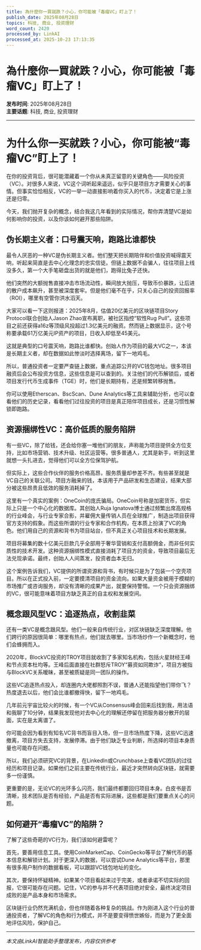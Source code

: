 ```yaml
---
title: 為什麼你一買就跌？小心，你可能被「毒瘤VC」盯上了！
publish_date: 2025年08月28日
topics: 科技, 商业, 投资理财
word_count: 2420
processed_by: LinkAI
processed_at: 2025-10-23 17:13:35
---
```


# 為什麼你一買就跌？小心，你可能被「毒瘤VC」盯上了！

**发布时间**: 2025年08月28日  
**主要话题**: 科技, 商业, 投资理财

---

# 为什么你一买就跌？小心，你可能被“毒瘤VC”盯上了！

在你的投资背后，很可能潜藏着一个你从未真正留意的关键角色——风险投资（VC）。对很多人来说，VC这个词听起来遥远，似乎只是项目方才需要关心的事情。但事实恰恰相反，VC的一举一动直接影响着你买入的代币，决定着它是上涨还是归零。

今天，我们抛开复杂的概念，结合我这几年看到的实际情况，帮你弄清楚VC是如何影响你的投资，以及你该如何避开那些陷阱。

## 伪长期主义者：口号震天响，跑路比谁都快

最令人厌恶的一种VC是伪长期主义者。他们整天把长期陪伴和价值投资喊得震天响，听起来简直是去中心化理念的忠实信徒。但链上数据不会骗人，往往项目上线没多久，第一个大手笔砸盘出货的就是他们，跑得比兔子还快。

他们突然的大额抛售直接冲击市场流动性，瞬间放大抛压，导致币价暴跌，让后进的散户成本飙升，甚至被深度套牢。但是他们毫不在乎，只关心自己的投资回报率（ROI），哪里有空管你洪水滔天。

大家可以看一下这则报道：2025年8月，估值20亿美元的区块链项目Story Protocol联合创始人Jason Zhao宣布离职，被社区指控“软性Rug Pull”。这些项目之前还获得a16z等顶级风投超过1.3亿美元的融资。然而链上数据显示，这个号称要承载61万亿美元IP资产的项目，日收入却低至45美元。

这就是典型的口号震天响，跑路比谁都快。创始人作为项目的最大VC之一，本该是长期主义者，却在数据如此惨淡时选择离场，留下一地鸡毛。

所以，普通投资者一定要严查链上数据，重点追踪公开的VC钱包地址。很多项目融资后会公布投资方信息，这些信息是可以查到的。关注他们的代币解锁后，或者项目发行代币生成事件（TGE）时，他们是长期持有，还是频繁转移抛售。

你可以使用Etherscan、BscScan、Dune Analytics等工具来辅助分析，也可以查看他们的历史记录，看看他们过往投资的项目是真正陪伴项目成长，还是习惯性解锁即跑路。

## 资源捆绑性VC：高价低质的服务陷阱

有一些VC，除了给钱，还会给你塞一堆他们的朋友，声称能为项目提供全方位支持，比如市场营销、技术升级、社区运营等。很多普通人，尤其是新手，听到这里就想一头扎进去，觉得他们可以全方位保驾护航。

但实际上，这些合作伙伴的服务价格高昂，服务质量却参差不齐。有些甚至就是VC自己的关联公司。项目方融来的钱，本该用于产品研发和生态建设，结果大部分被这些昂贵且低效的服务消耗掉了。

这里有一个真实的案例：OneCoin的庞氏骗局。OneCoin号称是加密货币，但实际上只是一个中心化的数据库。其创始人Ruja Ignatova博士通过频繁出席高规格的行业峰会，与行业专家合影，并雇佣大量传销人员在全球推广，制造出项目获得官方支持的假象。而这些所谓的行业专家和合作机构，在本质上扮演了VC的角色。他们用自己的资源和背书为项目站台，但不真正关心项目技术和长期发展。

项目将募集的数十亿美元巨款几乎全部用于奢华营销和支付高额佣金，而非任何实质性的技术开发。这种资源捆绑性模式直接消耗了项目方的资金，导致项目最后无法兑现承诺。最终，创始人人间蒸发，投资者血本无归。

这个案例告诉我们，VC提供的所谓资源和背书，有时候只是为了包装一个空壳项目。所以在正式投入前，一定要摸清项目的资金流向。如果大量资金被用于模糊的市场推广或咨询服务，却没有清晰的成果产出，就要保持警惕。一个只会资源捆绑的VC，很可能意味着项目方缺乏真正的自主权和发展空间。

## 概念跟风型VC：追逐热点，收割韭菜

还有一类VC是概念跟风型。他们一般来自传统行业，对区块链缺乏深度理解。他们跨行的原因很简单：哪里有热点，他们就去哪里。当市场炒作一个新概念时，他们会蜂拥而入。

2020年，BlockVC投资的TROY项目就收割了多家知名机构，包括火星财经王峰和节点资本杜均等。王峰后面直接在社群怒斥TROY“募资如同欺诈”，项目方被指与BlockVC关系暧昧，甚至被质疑是同一团队的操作。

这些VC追逐热点投入，却连圈内大佬都照割不误，普通人还能指望他们带你飞？热度退去以后，他们会比谁都撤得快，留下一地鸡毛。

几年前元宇宙比较火的时候，有一个VC从Consensus峰会回来后找到我，用法语和我聊了10分钟，结果我发现他对去中心化的理解还停留在把服务器分散开的层面，实在是太离谱了。

你可能会因为看到有知名VC背书而盲目入场，但一旦市场热度下降，这些VC迅速撤离，项目方失去支持，发展停滞。由于他们缺乏专业判断，所选择的项目本身质量也可能存在问题。

所以，我们必须研究VC的背景，在LinkedIn或Crunchbase上查看VC团队的过往经历和项目记录。如果他们之前主要在传统行业，最近才突然转向区块链，就需要多一份谨慎。

更重要的是，无论VC的光环多么闪亮，我们最终都要回归项目本身。白皮书是否清晰，技术团队是否有经验，产品是否有实际进展，这些都是我们要重点关心的问题。

## 如何避开“毒瘤VC”的陷阱？

了解了这些奇葩的VC行为，我们该如何避雷呢？

首先，要善用信息工具。使用CoinMarketCap、CoinGecko等平台了解代币的基本信息和解锁计划。对于更深入的数据，可以尝试Dune Analytics等平台，那里有很多用户制作的数据看板，可以跟踪VC钱包地址的变化。

其次，要保持怀疑精神。如果某个项目看起来过于完美，或者承诺不切实际的回报，它很可能存在问题。记住，VC的参与并不代表项目绝对安全，最终决定项目成败的是产品本身和市场需求。

区块链行业仍然充满机会，但也伴随着各种复杂的挑战。作为刚进入这个行业的普通投资者，了解VC的角色和行为模式，并不是要变得愤世嫉俗，而是为了更全面地评估风险，保护自己。


---

*本文由LinkAI智能助手整理发布，内容仅供参考*
